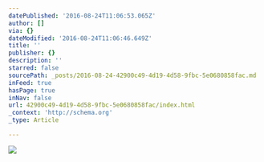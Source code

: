 ```yaml
---
datePublished: '2016-08-24T11:06:53.065Z'
author: []
via: {}
dateModified: '2016-08-24T11:06:46.649Z'
title: ''
publisher: {}
description: ''
starred: false
sourcePath: _posts/2016-08-24-42900c49-4d19-4d58-9fbc-5e0680858fac.md
inFeed: true
hasPage: true
inNav: false
url: 42900c49-4d19-4d58-9fbc-5e0680858fac/index.html
_context: 'http://schema.org'
_type: Article

---
```

![](https://the-grid-user-content.s3-us-west-2.amazonaws.com/d8f409a5-ef5f-4dee-8152-e4f83b036813.jpg)